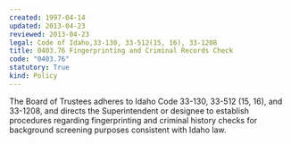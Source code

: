 ```yaml
---
created: 1997-04-14
updated: 2013-04-23
reviewed: 2013-04-23
legal: Code of Idaho,33-130, 33-512(15, 16), 33-1208
title: 0403.76 Fingerprinting and Criminal Records Check
code: "0403.76"
statutory: True
kind: Policy
---
```


The Board of Trustees adheres to Idaho Code 33-130, 33-512 (15, 16), and 33-1208, and directs the Superintendent or designee to establish procedures regarding fingerprinting and criminal history checks for background screening purposes consistent with Idaho law.
